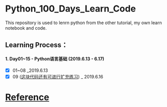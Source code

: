 # Python_100_Days_Learn_Code

This repository is used to lenrn python from the other tutorial, my own learn notebook and code.
## Learning Process：
#### 1. Day01~15 - Python语言基础 (2019.6.13 - 6.17)
- [x] 01~08  _2019.6.13
- [x] 09    ([这块代码还有可进行扩充练习](https://github.com/slientreed/Python_100_Days_Learn_Code/blob/master/Day01~15_python_language_basic/07~09_%E6%95%B0%E6%8D%AE%E7%BB%93%E6%9E%84_%E9%9D%A2%E5%90%91%E5%AF%B9%E8%B1%A1.ipynb))   _ 2019.6.16

# [Reference](https://github.com/jackfrued/Python-100-Days)